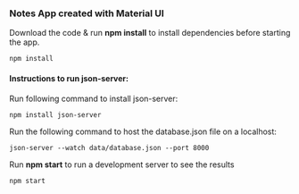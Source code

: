 ### Notes App created with Material UI

Download the code & run **npm install** to install dependencies before starting the app.

```
npm install
```

#### Instructions to run json-server:

Run following command to install json-server:

```
npm install json-server
```

Run the following command to host the database.json file on a localhost:

```
json-server --watch data/database.json --port 8000
```

Run **npm start** to run a development server to see the results

```
npm start
```